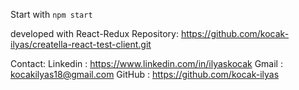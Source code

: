 Start with `npm start`

developed with React-Redux
Repository: https://github.com/kocak-ilyas/creatella-react-test-client.git


Contact:
Linkedin : https://www.linkedin.com/in/ilyaskocak
Gmail : kocakilyas18@gmail.com
GitHub : https://github.com/kocak-ilyas